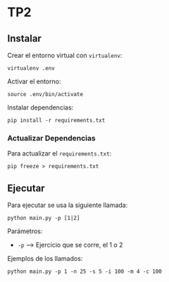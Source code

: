 # TP2

## Instalar

Crear el entorno virtual con `virtualenv`:
```
virtualenv .env
```

Activar el entorno:
```
source .env/bin/activate
```

Instalar dependencias:
```
pip install -r requirements.txt
```

### Actualizar Dependencias

Para actualizar el `requirements.txt`:
```
pip freeze > requirements.txt
```

## Ejecutar

Para ejecutar se usa la siguiente llamada:
```
python main.py -p [1|2]
```

Parámetros:
- `-p` --> Ejercicio que se corre, el 1 o 2

Ejemplos de los llamados:
```
python main.py -p 1 -n 25 -s 5 -i 100 -m 4 -c 100
```
